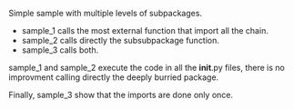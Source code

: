 Simple sample with multiple levels of subpackages. 

- sample_1 calls the most external function that import all the chain.
- sample_2 calls directly the subsubpackage function.
- sample_3 calls both.

sample_1 and sample_2 execute the code in all the __init__.py files,
there is no improvment calling directly the deeply burried package.

Finally, sample_3 show that the imports are done only once.
